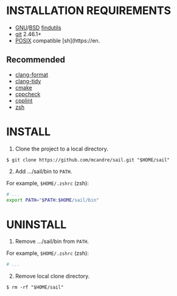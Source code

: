# INSTALLATION REQUIREMENTS

* [GNU](https://www.gnu.org/)/[BSD](https://en.wikipedia.org/wiki/Berkeley_Software_Distribution) [findutils](https://en.wikipedia.org/wiki/Find_(Unix))
* [git](https://git-scm.com/) 2.46.1+
* [POSIX](https://pubs.opengroup.org/onlinepubs/9799919799/) compatible [sh](https://en.

## Recommended

* [clang-format](https://clang.llvm.org/docs/ClangFormat.html)
* [clang-tidy](https://clang.llvm.org/extra/clang-tidy/)
* [cmake](https://cmake.org/)
* [cppcheck](http://cppcheck.sourceforge.net/)
* [cpplint](https://github.com/cpplint/cpplint)
* [zsh](https://www.zsh.org/)

# INSTALL

1. Clone the project to a local directory.

```console
$ git clone https://github.com/mcandre/sail.git "$HOME/sail"
```

2. Add .../sail/bin to `PATH`.

For example, `$HOME/.zshrc` (zsh):

```sh
# ...
export PATH="$PATH:$HOME/sail/bin"
```

# UNINSTALL

1. Remove .../sail/bin from `PATH`.

For example, `$HOME/.zshrc` (zsh):

```sh
# ...
```

2. Remove local clone directory.

```console
$ rm -rf "$HOME/sail"
```
